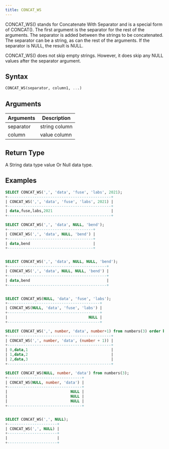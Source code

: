 ```yaml
---
title: CONCAT_WS
---
```


CONCAT_WS() stands for Concatenate With Separator and is a special form of CONCAT(). The first argument is the separator for the rest of the arguments. The separator is added between the strings to be concatenated. The separator can be a string, as can the rest of the arguments. If the separator is NULL, the result is NULL.

CONCAT_WS() does not skip empty strings. However, it does skip any NULL values after the separator argument.

## Syntax

```sql
CONCAT_WS(separator, column1, ...)
```

## Arguments

| Arguments   | Description   |
| ----------- | ------------- |
| separator   | string column |
| column      | value column  |

## Return Type

A String data type value Or Null data type.

## Examples

```sql
SELECT CONCAT_WS(',', 'data', 'fuse', 'labs', 2021);
+----------------------------------------------+
| CONCAT_WS(',', 'data', 'fuse', 'labs', 2021) |
+----------------------------------------------+
| data,fuse,labs,2021                          |
+----------------------------------------------+

SELECT CONCAT_WS(',', 'data', NULL, 'bend');
+--------------------------------------+
| CONCAT_WS(',', 'data', NULL, 'bend') |
+--------------------------------------+
| data,bend                            |
+--------------------------------------+


SELECT CONCAT_WS(',', 'data', NULL, NULL, 'bend');
+--------------------------------------------+
| CONCAT_WS(',', 'data', NULL, NULL, 'bend') |
+--------------------------------------------+
| data,bend                                  |
+--------------------------------------------+


SELECT CONCAT_WS(NULL, 'data', 'fuse', 'labs');
+-----------------------------------------+
| CONCAT_WS(NULL, 'data', 'fuse', 'labs') |
+-----------------------------------------+
|                                    NULL |
+-----------------------------------------+

SELECT CONCAT_WS(',', number, 'data', number+1) from numbers(3) order by number;
+----------------------------------------------+
| CONCAT_WS(',', number, 'data', (number + 1)) |
+----------------------------------------------+
| 0,data,1                                     |
| 1,data,2                                     |
| 2,data,3                                     |
+----------------------------------------------+

SELECT CONCAT_WS(NULL, number, 'data') from numbers(3);
+---------------------------------+
| CONCAT_WS(NULL, number, 'data') |
+---------------------------------+
|                            NULL |
|                            NULL |
|                            NULL |
+---------------------------------+


SELECT CONCAT_WS(',', NULL);
+----------------------+
| CONCAT_WS(',', NULL) |
+----------------------+
|                      |
+----------------------+
```
